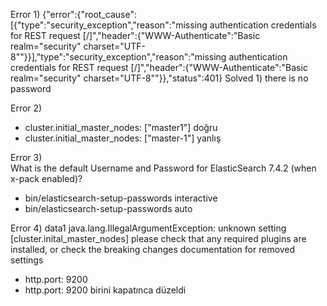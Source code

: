 Error 1) {"error":{"root_cause":[{"type":"security_exception","reason":"missing authentication credentials for REST request [/]","header":{"WWW-Authenticate":"Basic realm=\"security\" charset=\"UTF-8\""}}],"type":"security_exception","reason":"missing authentication credentials for REST request [/]","header":{"WWW-Authenticate":"Basic realm=\"security\" charset=\"UTF-8\""}},"status":401}
Solved 1) there is no password 

Error 2) 
- cluster.initial_master_nodes: ["master1"]  doğru
- cluster.initial_master_nodes: ["master-1"] yanlış

Error 3)  
What is the default Username and Password for ElasticSearch 7.4.2 (when x-pack enabled)?
* bin/elasticsearch-setup-passwords interactive
* bin/elasticsearch-setup-passwords auto

Error 4) data1
java.lang.IllegalArgumentException: unknown setting [cluster.inital_master_nodes] please check that any required plugins are installed, or check the breaking changes documentation for removed settings
* http.port: 9200
* http.port: 9200 birini kapatınca düzeldi


